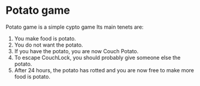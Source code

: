 # Potato game
Potato game is a simple cypto game
Its main tenets are:
1.  You make food is potato.
2.  You do not want the potato.
3.  If you have the potato, you are now Couch Potato.  
4.  To escape CouchLock, you should probably give someone else the potato.
5.  After 24 hours, the potato has rotted and you are now free to make more food is potato.